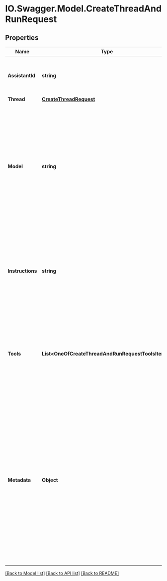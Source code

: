 # IO.Swagger.Model.CreateThreadAndRunRequest
## Properties

Name | Type | Description | Notes
------------ | ------------- | ------------- | -------------
**AssistantId** | **string** | The ID of the [assistant](/docs/api-reference/assistants) to use to execute this run. | 
**Thread** | [**CreateThreadRequest**](CreateThreadRequest.md) |  | [optional] 
**Model** | **string** | The ID of the [Model](/docs/api-reference/models) to be used to execute this run. If a value is provided here, it will override the model associated with the assistant. If not, the model associated with the assistant will be used. | [optional] 
**Instructions** | **string** | Override the default system message of the assistant. This is useful for modifying the behavior on a per-run basis. | [optional] 
**Tools** | **List&lt;OneOfCreateThreadAndRunRequestToolsItems&gt;** | Override the tools the assistant can use for this run. This is useful for modifying the behavior on a per-run basis. | [optional] 
**Metadata** | **Object** | Set of 16 key-value pairs that can be attached to an object. This can be useful for storing additional information about the object in a structured format. Keys can be a maximum of 64 characters long and values can be a maxium of 512 characters long.  | [optional] 

[[Back to Model list]](../README.md#documentation-for-models) [[Back to API list]](../README.md#documentation-for-api-endpoints) [[Back to README]](../README.md)


